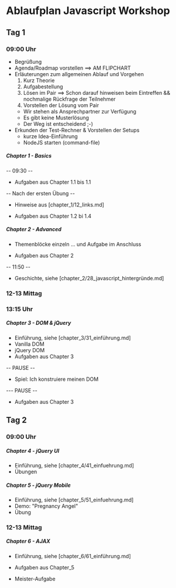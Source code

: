 # Ablaufplan Javascript Workshop

## Tag 1

### 09:00 Uhr

  * Begrüßung
  * Agenda/Roadmap vorstellen                                 ==> AM FLIPCHART
  * Erläuterungen zum allgemeinen Ablauf und Vorgehen
     1. Kurz Theorie
     2. Aufgabestellung
     3. Lösen im Pair                                         ==> Schon darauf hinweisen beim Eintreffen && nochmalige Rückfrage der Teilnehmer
     4. Vorstellen der Lösung vom Pair
     * Wir stehen als Ansprechpartner zur Verfügung
     * Es gibt keine Musterlösung
     * Der Weg ist entscheidend ;-)
  * Erkunden der Test-Rechner & Vorstellen der Setups
     * kurze Idea-Einführung
     * NodeJS starten (command-file)

##### Chapter 1 - Basics

-- 09:30 --

  * Aufgaben aus Chapter 1.1 bis 1.1

  -- Nach der ersten Übung --

  * Hinweise aus [chapter_1/12_links.md]

  * Aufgaben aus Chapter 1.2 bi 1.4

##### Chapter 2 - Advanced

  * Themenblöcke einzeln ... und Aufgabe im Anschluss

  * Aufgaben aus Chapter 2

-- 11:50 --

  * Geschichte, siehe [chapter_2/28_javascript_hintergründe.md]

### 12-13 Mittag

### 13:15 Uhr

##### Chapter 3 - DOM & jQuery

  * Einführung, siehe [chapter_3/31_einführung.md]
  * Vanilla DOM
  * jQuery DOM
  * Aufgaben aus Chapter 3

  -- PAUSE --

  * Spiel: Ich konstruiere meinen DOM

  --- PAUSE --

  * Aufgaben aus Chapter 3

## Tag 2

### 09:00 Uhr

##### Chapter 4 - jQuery UI

  * Einführung, siehe [chapter_4/41_einfuehrung.md]
  * Übungen

##### Chapter 5 - jQuery Mobile

  * Einführung, siehe [chapter_5/51_einfuehrung.md]
  * Demo: "Pregnancy Angel"
  * Übung

### 12-13 Mittag

##### Chapter 6 - AJAX

  * Einführung, siehe [chapter_6/61_einführung.md]
  * Aufgaben aus Chapter_5

  * Meister-Aufgabe
